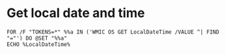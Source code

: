 # Get local date and time
```batch
FOR /F "TOKENS=*" %%a IN ('WMIC OS GET LocalDateTime /VALUE ^| FIND "="') DO @SET "%%a"
ECHO %LocalDateTime%
```
